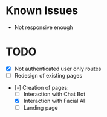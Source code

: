 # Known Issues

- Not responsive enough

# TODO

- [x] Not authenticated user only routes
- [ ] Redesign of existing pages
- [-] Creation of pages:
  - [ ] Interaction with Chat Bot
  - [x] Interaction with Facial AI
  - [ ] Landing page
